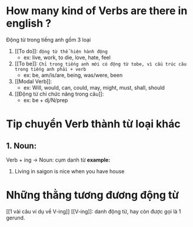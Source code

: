 
# How many kind of Verbs are there in english ?

Động từ trong tiếng anh gồm 3 loại

1. [[To do]]: `động từ thể hiện hành động`
	- ex: live, work, to die, love, hate, feel
2. [[To be]]: `Chỉ trong tiếng anh mới có động từ tobe, vì cấu trúc câu trong tiếng anh phải + verb`
	- ex: be, am/is/are, being, was/were, been
3. [[Modal Verb]]:  
   - ex: Will, would, can, could, may, might, must, shall, should
4. [[Động từ chỉ chức năng trong câu]]: 
   - ex: be + dj/N/prep
   


# Tip chuyển Verb thành từ loại khác

## 1. Noun:
Verb + ing -> Noun: cụm danh từ
**example:**
1. Living in saigon is nice when you have house 


# Những thằng tương đương động từ
[[1 vài câu ví dụ về V-ing]]
[[V-ing]]: danh động từ, hay còn được gọi là 1 gerund.